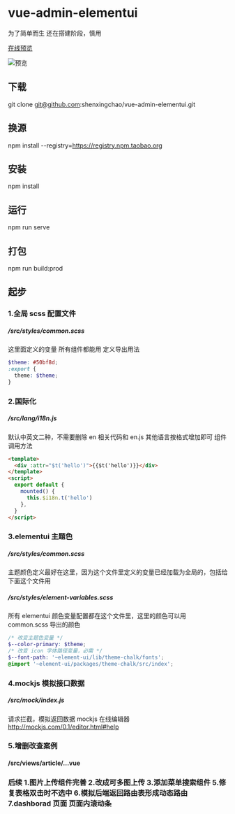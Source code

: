 # vue-admin-elementui

为了简单而生
还在搭建阶段，慎用

[在线预览](https://shenxingchao.github.io/vue-admin-elementui)

![预览](http://demo.o8o8o8.com/vue-admin-elementui/preview.png)

## 下载

git clone git@github.com:shenxingchao/vue-admin-elementui.git

## 换源

npm install --registry=https://registry.npm.taobao.org

## 安装

npm install

## 运行

npm run serve

## 打包

npm run build:prod

## 起步

### 1.全局 scss 配置文件

##### /src/styles/common.scss

这里面定义的变量 所有组件都能用 定义导出用法

```scss
$theme: #50bf8d;
:export {
  theme: $theme;
}
```

### 2.国际化

##### /src/lang/i18n.js

默认中英文二种，不需要删除 en 相关代码和 en.js
其他语言按格式增加即可
组件调用方法

```html
<template>
  <div :attr="$t('hello')">{{$t('hello')}}</div>
</template>
<script>
  export default {
    mounted() {
      this.$i18n.t('hello')
    },
  }
</script>
```

### 3.elementui 主题色

##### /src/styles/common.scss

主题颜色定义最好在这里，因为这个文件里定义的变量已经加载为全局的，包括给下面这个文件用

##### /src/styles/element-variables.scss

所有 elementui 颜色变量配置都在这个文件里，这里的颜色可以用 common.scss 导出的颜色

```scss
/* 改变主题色变量 */
$--color-primary: $theme;
/* 改变 icon 字体路径变量，必需 */
$--font-path: '~element-ui/lib/theme-chalk/fonts';
@import '~element-ui/packages/theme-chalk/src/index';
```

### 4.mockjs 模拟接口数据

##### /src/mock/index.js

请求拦截，模拟返回数据
mockjs 在线编辑器 http://mockjs.com/0.1/editor.html#help

### 5.增删改查案例

#### /src/views/article/...vue

### 后续 1.图片上传组件完善 2.改成可多图上传 3.添加菜单搜索组件 5.修复表格双击时不选中 6.模拟后端返回路由表形成动态路由 7.dashborad 页面 页面内滚动条
